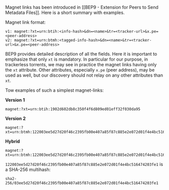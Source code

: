 Magnet links has been introduced in [[BEP9 - Extension for Peers to Send Metadata Files]]. Here is a short summary with examples.

Magnet link format:

```
v1: magnet:?xt=urn:btih:<info-hash>&dn=<name>&tr=<tracker-url>&x.pe=<peer-address>
v2: magnet:?xt=urn:btmh:<tagged-info-hash>&dn=<name>&tr=<tracker-url>&x.pe=<peer-address>
```

BEP9 provides detailed description of all the fields. Here it is important to emphasize that only `xt` is mandatory. In particular for our purpose, in trackerless torrents, we may see in practice the magnet links having only the `xt` attribute. Other attributes, especially `x.pe` (peer address), may be used as well, but our discovery should not relay on any other attributes than `xt`.

Tow examples of such a simplest magnet-links:

**Version 1**

```
magnet:?xt=urn:btih:1902d602db8c350f4f6d809ed01eff32f030da95
```

**Version 2**

```
magnet:?xt=urn:btmh:122003ee5d27d20f46c2395fb00e407a85f87c885e2e072d01f4e4bc516474203fe1
```

**Hybrid**

```
magnet:?xt=urn:btmh:122003ee5d27d20f46c2395fb00e407a85f87c885e2e072d01f4e4bc516474203fe1&urn:btih:1902d602db8c350f4f6d809ed01eff32f030da95
```

`122003ee5d27d20f46c2395fb00e407a85f87c885e2e072d01f4e4bc516474203fe1` is a SHA-256 multihash:

```
sha2-256/03ee5d27d20f46c2395fb00e407a85f87c885e2e072d01f4e4bc516474203fe1
```
